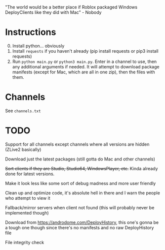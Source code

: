 "The world would be a better place if Roblox packaged Windows DeployClients like they did with Mac" - Nobody

# Instructions
0. Install python... obviously
1. Install `requests` if you haven't already (pip install requests or pip3 install requests)
2. Run `python main.py` or `python3 main.py`. Enter in a channel to use, then any additional arguments if needed. It will attempt to download package manifests (except for Mac, which are all in one zip), then the files with them.

# Channels
See `channels.txt`
# TODO

Support for all channels except channels where all versions are hidden (ZLive2 basically)

Download just the latest packages (still gotta do Mac and other channels)

~~Sort clients if they are Studio, Studio64, WindowsPlayer, etc.~~ Kinda already done for latest versions.

Make it look less like some sort of debug madness and more user friendly

Clean up and optimize code, it's absolute hell in there and I warn the people who attempt to view it

Fallback/mirror servers when client not found (this will probably never be implemented though)

Download from https://androdome.com/DeployHistory, this one's gonna be a tough one though since there's no manifests and no raw DeployHistory file

File integrity check